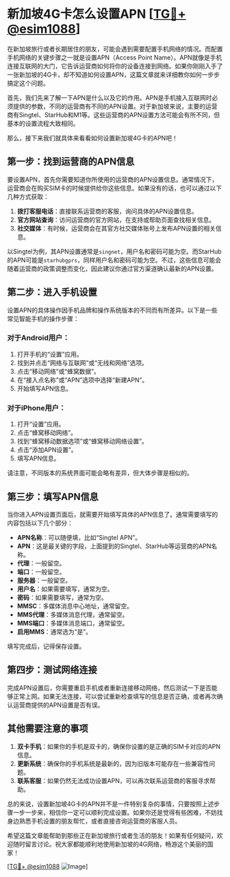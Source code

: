 # 新加坡4G卡怎么设置APN [[TG💪+ @esim1088](https://t.me/s/esim1088)]

在新加坡旅行或者长期居住的朋友，可能会遇到需要配置手机网络的情况。而配置手机网络的关键步骤之一就是设置APN（Access Point Name）。APN就像是手机连接互联网的大门，它告诉运营商如何将你的设备连接到网络。如果你刚刚入手了一张新加坡的4G卡，却不知道如何设置APN，这篇文章就来详细教你如何一步步搞定这个问题。

首先，我们先来了解一下APN是什么以及它的作用。APN是手机接入互联网时必须提供的参数，不同的运营商有不同的APN设置。对于新加坡来说，主要的运营商有Singtel、StarHub和M1等。这些运营商的APN设置方法可能会有所不同，但基本的设置流程大致相同。

那么，接下来我们就具体来看看如何设置新加坡4G卡的APN吧！

## 第一步：找到运营商的APN信息

要设置APN，首先你需要知道你所使用的运营商的APN设置信息。通常情况下，运营商会在购买SIM卡的时候提供给你这些信息。如果没有的话，也可以通过以下几种方式获取：

1. **拨打客服电话**：直接联系运营商的客服，询问具体的APN设置信息。
2. **官方网站查询**：访问运营商的官方网站，在支持或帮助页面查找相关信息。
3. **社交媒体**：有时候，运营商会在其官方社交媒体账号上发布APN设置的相关信息。

以Singtel为例，其APN设置通常是`singnet`，用户名和密码可能为空。而StarHub的APN可能是`starhubgprs`，同样用户名和密码可能为空。不过，这些信息可能会随着运营商的政策调整而变化，因此建议你通过官方渠道确认最新的APN设置。

## 第二步：进入手机设置

设置APN的具体操作因手机品牌和操作系统版本的不同而有所差异。以下是一些常见智能手机的操作步骤：

### 对于Android用户：

1. 打开手机的“设置”应用。
2. 找到并点击“网络与互联网”或“无线和网络”选项。
3. 点击“移动网络”或“蜂窝数据”。
4. 在“接入点名称”或“APN”选项中选择“新建APN”。
5. 开始填写APN信息。

### 对于iPhone用户：

1. 打开“设置”应用。
2. 点击“蜂窝移动网络”。
3. 找到“蜂窝移动数据选项”或“蜂窝移动网络设置”。
4. 点击“添加APN设置”。
5. 填写APN信息。

请注意，不同版本的系统界面可能会略有差异，但大体步骤是相似的。

## 第三步：填写APN信息

当你进入APN设置页面后，就需要开始填写具体的APN信息了。通常需要填写的内容包括以下几个部分：

- **APN名称**：可以随便填，比如“Singtel APN”。
- **APN**：这是最关键的字段，上面提到的Singtel、StarHub等运营商的APN名称。
- **代理**：一般留空。
- **端口**：一般留空。
- **服务器**：一般留空。
- **用户名**：如果需要填写，通常为空。
- **密码**：如果需要填写，通常为空。
- **MMSC**：多媒体消息中心地址，通常留空。
- **MMS代理**：多媒体消息代理，通常留空。
- **MMS端口**：多媒体消息端口，通常留空。
- **启用MMS**：通常选为“是”。

填写完成后，记得保存设置。

## 第四步：测试网络连接

完成APN设置后，你需要重启手机或者重新连接移动网络，然后测试一下是否能够正常上网。如果无法连接，可以尝试重新检查填写的信息是否正确，或者再次确认运营商提供的APN设置是否有误。

## 其他需要注意的事项

1. **双卡手机**：如果你的手机是双卡的，确保你设置的是正确的SIM卡对应的APN信息。
2. **更新系统**：确保你的手机系统是最新的，因为旧版本可能存在一些兼容性问题。
3. **联系客服**：如果仍然无法成功设置APN，可以再次联系运营商的客服寻求帮助。

总的来说，设置新加坡4G卡的APN并不是一件特别复杂的事情，只要按照上述步骤一步一步来，相信你一定可以顺利完成设置。如果你还是觉得有些困难，不妨找身边熟悉手机设置的朋友帮忙，或者直接咨询运营商的客服人员。

希望这篇文章能帮助到那些正在新加坡旅行或者生活的朋友！如果有任何疑问，欢迎随时留言讨论。祝大家都能顺利地使用新加坡的4G网络，畅游这个美丽的国家！

[[TG💪+ @esim1088](https://t.me/s/esim1088) ![Image](https://i.postimg.cc/4NQfJmqS/Snipaste-2025-05-13-00-14-12.png)]